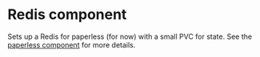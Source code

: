 # Redis component

Sets up a Redis for paperless (for now) with a small PVC for state. See the [paperless component](../paperless/README.md) for more details.
